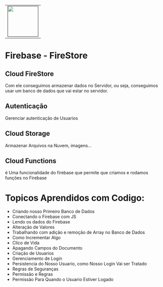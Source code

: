 <table align="center">
    <tr>
        <td align="center">
            <a href="">
                <img src="https://www.gstatic.com/devrel-devsite/prod/v6276805c2ff8bacc915973efaa269b575b44ae3dde218d0ec8425b822ec321de/firebase/images/touchicon-180.png" width="100px;" />
                <br />
            </a>
        </td>    
    </tr>
</table>

# Firebase - FireStore

## Cloud FireStore 
Com ele conseguimos armazenar dados no Servidor, ou seja, conseguimos usar um banco de dados que vai estar no servidor. 
<br />
## Autenticação 
Gerenciar autenticação de Usuarios
<br />
## Cloud Storage
Armazenar Arquivos na Nuvem, imagens...
<br />
## Cloud Functions 
é Uma funcionalidade do firebase que permite que criamos e rodamos funções no Firebase

# Topicos Aprendidos com Codigo:

- Criando nosso Primeiro Banco de Dados
- Conectando o Firebase com JS
- Lendo os dados do Firebase
- Alteração de Valores
- Trabalhando com adição e remoção de Array no Banco de Dados
- Como Incrementar Algo
- Clico de Vida
- Apagando Campos do Documento
- Criação de Usuarios
- Gerenciamento de Login
- Persistencia do Nosso Usuario, como Nosso Login Vai ser Tratado
- Regras de Seguranças
- Permissão e Regras
- Permissão Para Quando o Usuario Estiver Logado
